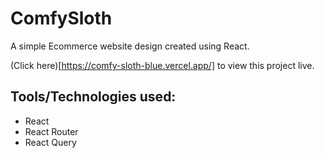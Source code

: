 # ComfySloth

A simple Ecommerce website design created using React.

(Click here)[https://comfy-sloth-blue.vercel.app/] to view this project live.

## Tools/Technologies used:
 - React
 - React Router
 - React Query
